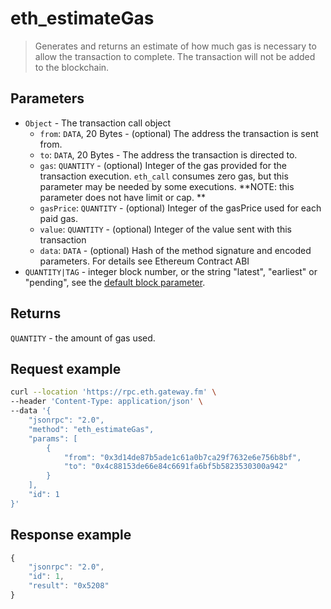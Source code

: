 # eth_estimateGas


> Generates and returns an estimate of how much gas is necessary to allow the transaction to complete. The transaction will not be added to the blockchain.


## Parameters

- `Object` - The transaction call object
  - `from`: `DATA`, 20 Bytes - (optional) The address the transaction is sent from.
  - `to`: `DATA`, 20 Bytes - The address the transaction is directed to.
  - `gas`: `QUANTITY` - (optional) Integer of the gas provided for the transaction execution. `eth_call` consumes zero gas, but this parameter may be needed by some executions. \*\*NOTE: this parameter does not have limit or cap. \*\*
  - `gasPrice`: `QUANTITY` - (optional) Integer of the gasPrice used for each paid gas.
  - `value`: `QUANTITY` - (optional) Integer of the value sent with this transaction
  - `data`: `DATA` - (optional) Hash of the method signature and encoded parameters. For details see Ethereum Contract ABI
- `QUANTITY|TAG` - integer block number, or the string "latest", "earliest" or "pending", see the [default block parameter](https://eth.wiki/json-rpc/API#the-default-block-parameter).

## Returns

`QUANTITY` - the amount of gas used.

## **Request example**

```bash
curl --location 'https://rpc.eth.gateway.fm' \
--header 'Content-Type: application/json' \
--data '{
    "jsonrpc": "2.0",
    "method": "eth_estimateGas",
    "params": [
        {
            "from": "0x3d14de87b5ade1c61a0b7ca29f7632e6e756b8bf",
            "to": "0x4c88153de66e84c6691fa6bf5b5823530300a942"
        }
    ],
    "id": 1
}'
```

## **Response example**

```javascript
{
    "jsonrpc": "2.0",
    "id": 1,
    "result": "0x5208"
}
```

###
